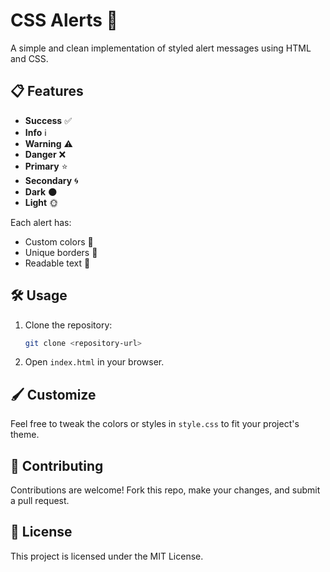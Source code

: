 # CSS Alerts 🚨

A simple and clean implementation of styled alert messages using HTML and CSS.

## 📋 Features
- **Success** ✅
- **Info** ℹ️
- **Warning** ⚠️
- **Danger** ❌
- **Primary** ⭐
- **Secondary** 🌀
- **Dark** 🌑
- **Light** 🌞

Each alert has:
- Custom colors 🎨
- Unique borders 📏
- Readable text 📝

## 🛠 Usage
1. Clone the repository:
   ```bash
   git clone <repository-url>
   ```
2. Open `index.html` in your browser.

## 🖌 Customize
Feel free to tweak the colors or styles in `style.css` to fit your project's theme.

## 🤝 Contributing
Contributions are welcome! Fork this repo, make your changes, and submit a pull request.

## 📝 License
This project is licensed under the MIT License.
